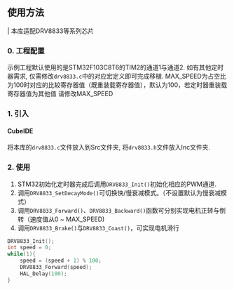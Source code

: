 ## 使用方法

| 本库适配DRV8833等系列芯片


### 0. 工程配置
示例工程默认使用的是STM32F103C8T6的TIM2的通道1与通道2.
如有其他定时器需求, 仅需修改`drv8833.c`中的对应宏定义即可完成移植.
MAX_SPEED为占空比为100时对应的比较寄存器值（既重装载寄存器值），默认为100，若定时器重装载寄存器值为其他值 请修改MAX_SPEED

### 1. 引入
#### CubeIDE
将本库的`drv8833.c`文件放入到Src文件夹, 将`drv8833.h`文件放入Inc文件夹.

### 2. 使用
1. STM32初始化定时器完成后调用`DRV8833_Init()`初始化相应的PWM通道.
2. 调用`DRV8833_SetDecayMode()`可切换快/慢衰减模式。（不设置默认为慢衰减模式）
3. 调用`DRV8833_Forward()`、`DRV8833_Backward()`函数可分别实现电机正转与倒转（速度值从0 ~ MAX_SPEED)
4. 调用`DRV8833_Brake()`与`DRV8833_Coast()`，可实现电机滑行

```c
DRV8833_Init();
int speed = 0;
while(1){
    speed = (speed + 1) % 100;
    DRV8833_Forward(speed);
    HAL_Delay(100);
}
```